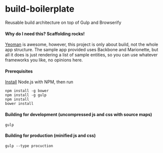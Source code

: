 build-boilerplate
=================
Reusable build architecture on top of Gulp and Browserify

#### Why do I need this? Scaffolding rocks!

[Yeoman](http://yeoman.io/) is awesome, however, this project is only about build, not the whole app structure. The sample app provided uses Backbone and Marionette, but all it does is just rendering a list of sample entities, so you can use whatever frameworks you like, no opinions here.

#### Prerequisites

[Install](http://nodejs.org/) Node.js with NPM, then run
```
npm install -g bower
npm install -g gulp
npm install
bower install
```
#### Building for development (uncompressed js and css with source maps)
`gulp`
#### Building for production (minified js and css)
`gulp --type procuction`
